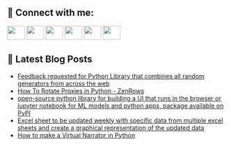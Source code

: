 ## 🔎 Connect with me:
[<img height="32" width="40" src="https://cdn.jsdelivr.net/npm/simple-icons@v5/icons/telegram.svg" />](https://t.me/bullbesh)
[<img height="32" width="40" src="https://cdn.jsdelivr.net/npm/simple-icons@v5/icons/vk.svg" />](https://vk.com/bullbesh)
[<img height="32" width="40" src="https://cdn.jsdelivr.net/npm/simple-icons@v5/icons/twitter.svg" />](https://twitter.com/bullbesh1)
[<img height="32" width="40" src="https://cdn.jsdelivr.net/npm/simple-icons@v5/icons/instagram.svg" />](https://www.instagram.com/bullbesh)
[<img height="32" width="40" src="https://cdn.jsdelivr.net/npm/simple-icons@v5/icons/reddit.svg" />](https://www.reddit.com/user/bullbesh)
[<img height="32" width="40" src="https://cdn.jsdelivr.net/npm/simple-icons@v5/icons/youtube.svg" />](https://www.youtube.com/channel/UCtfjRs6uzgq5mfm8S06WTcg)

## 📕 Latest Blog Posts
<!-- BLOG-POST-LIST:START -->
- [Feedback requested for Python Library that combines all random generators from across the web](https://www.reddit.com/r/Python/comments/v7s3sb/feedback_requested_for_python_library_that/)
- [How To Rotate Proxies in Python - ZenRows](https://www.reddit.com/r/Python/comments/v7rj1o/how_to_rotate_proxies_in_python_zenrows/)
- [open-source python library for building a UI that runs in the browser or jupyter notebook for ML models and python apps, package available on PyPI](https://www.reddit.com/r/Python/comments/v7r1if/opensource_python_library_for_building_a_ui_that/)
- [Excel sheet to be updated weekly with specific data from multiple excel sheets and create a graphical representation of the updated data](https://www.reddit.com/r/Python/comments/v7qoxy/excel_sheet_to_be_updated_weekly_with_specific/)
- [How to make a Virtual Narrator in Python](https://www.reddit.com/r/Python/comments/v7otgk/how_to_make_a_virtual_narrator_in_python/)
<!-- BLOG-POST-LIST:END -->
